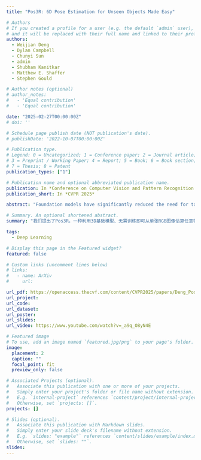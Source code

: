 ```yaml
---
title: "Pos3R: 6D Pose Estimation for Unseen Objects Made Easy"

# Authors
# If you created a profile for a user (e.g. the default `admin` user), write the username (folder name) here
# and it will be replaced with their full name and linked to their profile.
authors:
  - Weijian Deng
  - Dylan Campbell
  - Chunyi Sun
  - admin
  - Shubham Kanitkar
  - Matthew E. Shaffer
  - Stephen Gould

# Author notes (optional)
# author_notes:
#   - 'Equal contribution'
#   - 'Equal contribution'

date: "2025-02-27T00:00:00Z"
# doi: ''

# Schedule page publish date (NOT publication's date).
# publishDate: '2022-10-07T00:00:00Z'

# Publication type.
# Legend: 0 = Uncategorized; 1 = Conference paper; 2 = Journal article;
# 3 = Preprint / Working Paper; 4 = Report; 5 = Book; 6 = Book section;
# 7 = Thesis; 8 = Patent
publication_types: ["1"]

# Publication name and optional abbreviated publication name.
publication: In *Conference on Computer Vision and Pattern Recognition 2025*
publication_short: In *CVPR 2025*

abstract: "Foundation models have significantly reduced the need for task-specific training, while also enhancing generalizability. However, state-of-the-art 6D pose estimators either require further training with pose supervision or neglect advances obtainable from 3D foundation models. The latter is a missed opportunity, since these models are better equipped to predict 3D-consistent features, which are of significant utility for the pose estimation task. To address this gap, we propose Pos3R, a method for estimating the 6D pose of any object from a single RGB image, making extensive use of a 3D reconstruction foundation model and requiring no additional training. We identify template selection as a particular bottleneck for existing methods that is significantly alleviated by the use of a 3D model, which can more easily distinguish between template poses than a 2D model. Despite its simplicity, Pos3R achieves competitive performance on the BOP benchmark across seven diverse datasets, matching or surpassing existing refinement-free methods. Additionally, Pos3R integrates seamlessly with render-and-compare refinement techniques, demonstrating adaptability for high-precision applications."

# Summary. An optional shortened abstract.
summary: "我们提出了Pos3R，一种利用3D基础模型、无需训练即可从单张RGB图像估算任意物体6D位姿的方法，无需姿态监督或特定任务训练。"

tags:
  - Deep Learning

# Display this page in the Featured widget?
featured: false

# Custom links (uncomment lines below)
# links:
#   - name: ArXiv
#     url:

url_pdf: https://openaccess.thecvf.com/content/CVPR2025/papers/Deng_Pos3R_6D_Pose_Estimation_for_Unseen_Objects_Made_Easy_CVPR_2025_paper.pdf
url_project:
url_code:
url_dataset:
url_poster:
url_slides:
url_video: https://www.youtube.com/watch?v=_a9q_O8yN4E

# Featured image
# To use, add an image named `featured.jpg/png` to your page's folder.
image:
  placement: 2
  caption: ""
  focal_point: fit
  preview_only: false

# Associated Projects (optional).
#   Associate this publication with one or more of your projects.
#   Simply enter your project's folder or file name without extension.
#   E.g. `internal-project` references `content/project/internal-project/index.md`.
#   Otherwise, set `projects: []`.
projects: []

# Slides (optional).
#   Associate this publication with Markdown slides.
#   Simply enter your slide deck's filename without extension.
#   E.g. `slides: "example"` references `content/slides/example/index.md`.
#   Otherwise, set `slides: ""`.
slides:
---
```

